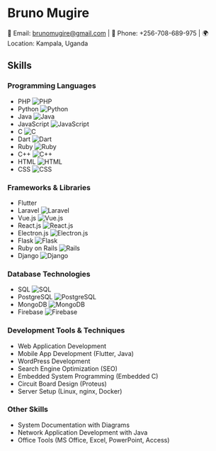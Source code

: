 # Bruno Mugire

📧 Email: brunomugire@gmail.com | 📱 Phone: +256-708-689-975 | 🌍 Location: Kampala, Uganda

## Skills

### Programming Languages
- PHP ![PHP](https://img.shields.io/badge/-PHP-777BB4?logo=php&logoColor=white&style=flat)
- Python ![Python](https://img.shields.io/badge/-Python-3776AB?logo=python&logoColor=white&style=flat)
- Java ![Java](https://img.shields.io/badge/-Java-007396?logo=java&logoColor=white&style=flat)
- JavaScript ![JavaScript](https://img.shields.io/badge/-JavaScript-F7DF1E?logo=javascript&logoColor=black&style=flat)
- C ![C](https://img.shields.io/badge/-C-A8B9CC?logo=c&logoColor=white&style=flat)
- Dart ![Dart](https://img.shields.io/badge/-Dart-0175C2?logo=dart&logoColor=white&style=flat)
- Ruby ![Ruby](https://img.shields.io/badge/-Ruby-CC342D?logo=ruby&logoColor=white&style=flat)
- C++ ![C++](https://img.shields.io/badge/-C++-00599C?logo=c%2B%2B&logoColor=white&style=flat)
- HTML ![HTML](https://img.shields.io/badge/-HTML-E34F26?logo=html5&logoColor=white&style=flat)
- CSS ![CSS](https://img.shields.io/badge/-CSS-1572B6?logo=css3&logoColor=white&style=flat)

### Frameworks & Libraries
- Flutter 
- Laravel ![Laravel](https://img.shields.io/badge/-Laravel-FF2D20?logo=laravel&logoColor=white&style=flat)
- Vue.js ![Vue.js](https://img.shields.io/badge/-Vue.js-4FC08D?logo=vue.js&logoColor=white&style=flat)
- React.js ![React.js](https://img.shields.io/badge/-React.js-61DAFB?logo=react&logoColor=white&style=flat)
- Electron.js ![Electron.js](https://img.shields.io/badge/-Electron.js-47848F?logo=electron&logoColor=white&style=flat)
- Flask ![Flask](https://img.shields.io/badge/-Flask-000000?logo=flask&logoColor=white&style=flat)
- Ruby on Rails ![Rails](https://img.shields.io/badge/-Ruby%20on%20Rails-CC0000?logo=ruby-on-rails&logoColor=white&style=flat)
- Django ![Django](https://img.shields.io/badge/-Django-092E20?logo=django&logoColor=white&style=flat)

### Database Technologies
- SQL ![SQL](https://img.shields.io/badge/-SQL-4479A1?logo=postgresql&logoColor=white&style=flat)
- PostgreSQL ![PostgreSQL](https://img.shields.io/badge/-PostgreSQL-336791?logo=postgresql&logoColor=white&style=flat)
- MongoDB ![MongoDB](https://img.shields.io/badge/-MongoDB-47A248?logo=mongodb&logoColor=white&style=flat)
- Firebase ![Firebase](https://img.shields.io/badge/-Firebase-FFCA28?logo=firebase&logoColor=black&style=flat)

### Development Tools & Techniques
- Web Application Development
- Mobile App Development (Flutter, Java)
- WordPress Development
- Search Engine Optimization (SEO)
- Embedded System Programming (Embedded C)
- Circuit Board Design (Proteus)
- Server Setup (Linux, nginx, Docker)

### Other Skills
- System Documentation with Diagrams
- Network Application Development with Java
- Office Tools (MS Office, Excel, PowerPoint, Access)


